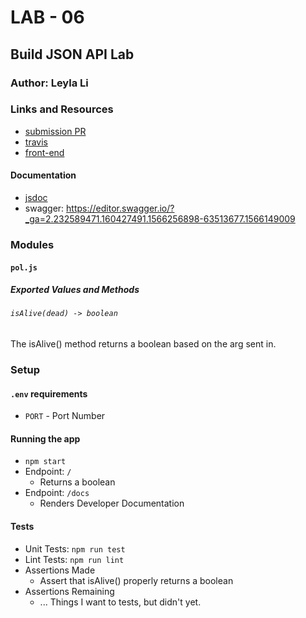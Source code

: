 # LAB - 06

## Build JSON API Lab

### Author: Leyla Li

### Links and Resources
* [submission PR](https://github.com/401-advanced-javascript-leyla/simple-api/pulls)
* [travis](https://travis-ci.com/401-advanced-javascript-leyla/lab-00)
* [front-end](https://lab-00-leyla.herokuapp.com/)

#### Documentation
* [jsdoc](https://lab-00-leyla.herokuapp.com/docs/)
* swagger: https://editor.swagger.io/?_ga=2.232589471.160427491.1566256898-63513677.1566149009

### Modules
#### `pol.js`
##### Exported Values and Methods

###### `isAlive(dead) -> boolean`
The isAlive() method returns a boolean based on the arg sent in.

### Setup
#### `.env` requirements
* `PORT` - Port Number

#### Running the app
* `npm start`
* Endpoint: `/`
  * Returns a boolean
* Endpoint: `/docs`
  * Renders Developer Documentation
  
#### Tests
* Unit Tests: `npm run test`
* Lint Tests: `npm run lint`
* Assertions Made
  * Assert that isAlive() properly returns a boolean
* Assertions Remaining
  * ... Things I want to tests, but didn't yet.

